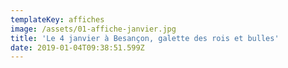 ```yaml
---
templateKey: affiches
image: /assets/01-affiche-janvier.jpg
title: 'Le 4 janvier à Besançon, galette des rois et bulles'
date: 2019-01-04T09:38:51.599Z
---
```



